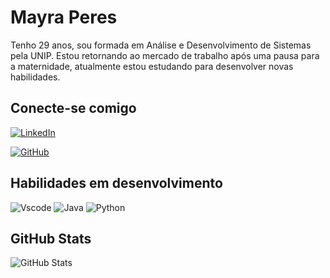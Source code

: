 # Mayra Peres

 Tenho 29 anos, sou formada em Análise e Desenvolvimento de Sistemas pela UNIP. Estou retornando ao mercado de trabalho após  uma pausa para a maternidade, atualmente estou estudando para desenvolver novas habilidades.
## Conecte-se comigo
[![LinkedIn](https://img.shields.io/badge/LinkedIn-0077B5?style=for-the-badge&logo=linkedin&logoColor=white)](https://www.linkedin.com/in/mayra-peres-563a71147/)

[![GitHub](https://img.shields.io/badge/GitHub-100000?style=for-the-badge&logo=github&logoColor=white)](https://github.com/MayraCPeres)


## Habilidades em desenvolvimento

![Vscode](https://img.shields.io/badge/Vscode-007ACC?style=for-the-badge&logo=visual-studio-code&logoColor=white)
![Java](https://img.shields.io/badge/java-%23ED8B00.svg?style=for-the-badge&logo=openjdk&logoColor=white)
![Python](https://img.shields.io/badge/python-3670A0?style=for-the-badge&logo=python&logoColor=ffdd54)
## GitHub Stats
![GitHub Stats](https://github-readme-stats.vercel.app/api?username=MayraCPeres&theme=transparent&bg_color=000&border_color=30A3DC&show_icons=true&icon_color=30A3DC&title_color=E94D5F&text_color=FFF)

